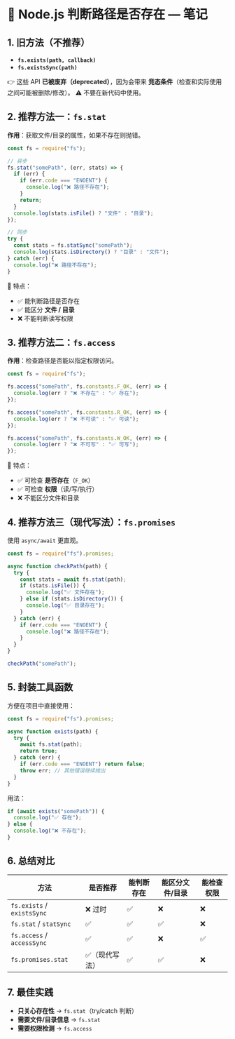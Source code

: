 # 📒 Node.js 判断路径是否存在 — 笔记

## 1. 旧方法（不推荐）

- **`fs.exists(path, callback)`**
- **`fs.existsSync(path)`**

👉 这些 API **已被废弃（deprecated）**，因为会带来 **竞态条件**（检查和实际使用之间可能被删除/修改）。
⚠️ 不要在新代码中使用。

## 2. 推荐方法一：`fs.stat`

**作用**：获取文件/目录的属性，如果不存在则抛错。

```js
const fs = require("fs");

// 异步
fs.stat("somePath", (err, stats) => {
  if (err) {
    if (err.code === "ENOENT") {
      console.log("❌ 路径不存在");
    }
    return;
  }
  console.log(stats.isFile() ? "文件" : "目录");
});

// 同步
try {
  const stats = fs.statSync("somePath");
  console.log(stats.isDirectory() ? "目录" : "文件");
} catch (err) {
  console.log("❌ 路径不存在");
}
```

📌 特点：

- ✅ 能判断路径是否存在
- ✅ 能区分 **文件 / 目录**
- ❌ 不能判断读写权限

## 3. 推荐方法二：`fs.access`

**作用**：检查路径是否能以指定权限访问。

```js
const fs = require("fs");

fs.access("somePath", fs.constants.F_OK, (err) => {
  console.log(err ? "❌ 不存在" : "✅ 存在");
});

fs.access("somePath", fs.constants.R_OK, (err) => {
  console.log(err ? "❌ 不可读" : "✅ 可读");
});

fs.access("somePath", fs.constants.W_OK, (err) => {
  console.log(err ? "❌ 不可写" : "✅ 可写");
});
```

📌 特点：

- ✅ 可检查 **是否存在**（`F_OK`）
- ✅ 可检查 **权限**（读/写/执行）
- ❌ 不能区分文件和目录

## 4. 推荐方法三（现代写法）：`fs.promises`

使用 `async/await` 更直观。

```js
const fs = require("fs").promises;

async function checkPath(path) {
  try {
    const stats = await fs.stat(path);
    if (stats.isFile()) {
      console.log("✅ 文件存在");
    } else if (stats.isDirectory()) {
      console.log("✅ 目录存在");
    }
  } catch (err) {
    if (err.code === "ENOENT") {
      console.log("❌ 路径不存在");
    }
  }
}

checkPath("somePath");
```

## 5. 封装工具函数

方便在项目中直接使用：

```js
const fs = require("fs").promises;

async function exists(path) {
  try {
    await fs.stat(path);
    return true;
  } catch (err) {
    if (err.code === "ENOENT") return false;
    throw err; // 其他错误继续抛出
  }
}
```

用法：

```js
if (await exists("somePath")) {
  console.log("✅ 存在");
} else {
  console.log("❌ 不存在");
}
```

## 6. 总结对比

| 方法                       | 是否推荐       | 能判断存在 | 能区分文件/目录 | 能检查权限 |
| -------------------------- | -------------- | ---------- | --------------- | ---------- |
| `fs.exists` / `existsSync` | ❌ 过时        | ✅         | ❌              | ❌         |
| `fs.stat` / `statSync`     | ✅             | ✅         | ✅              | ❌         |
| `fs.access` / `accessSync` | ✅             | ✅         | ❌              | ✅         |
| `fs.promises.stat`         | ✅（现代写法） | ✅         | ✅              | ❌         |

## 7. 最佳实践

- **只关心存在性** → `fs.stat`（try/catch 判断）
- **需要文件/目录信息** → `fs.stat`
- **需要权限检测** → `fs.access`
